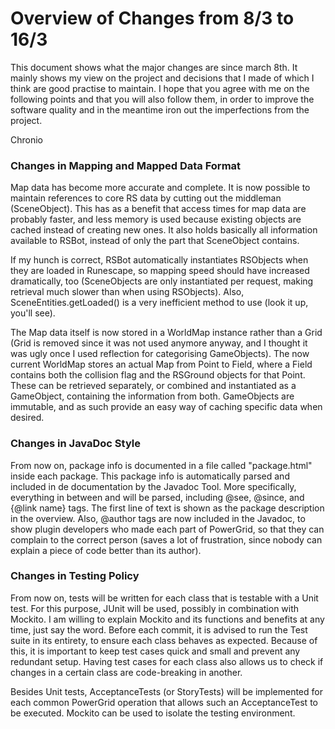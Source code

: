 # Overview of Changes from 8/3 to 16/3 #
This document shows what the major changes are since march 8th. It mainly shows my view on
the project and decisions that I made of which I think are good practise to maintain. I hope
that you agree with me on the following points and that you will also follow them, in order to
improve the software quality and in the meantime iron out the imperfections from the project.

Chronio

### Changes in Mapping and Mapped Data Format ### 

Map data has become more accurate and complete. It is now possible to maintain references 
to core RS data by cutting out the middleman (SceneObject). This has as a benefit that 
access times for map data are probably faster, and less memory is used because existing 
objects are cached instead of creating new ones. It also holds basically all information
available to RSBot, instead of only the part that SceneObject contains. 

If my hunch is correct, RSBot automatically instantiates RSObjects when they are loaded in 
Runescape, so mapping speed should have increased dramatically, too (SceneObjects are only 
instantiated per request, making retrieval much slower than when using RSObjects). Also, 
SceneEntities.getLoaded() is a very inefficient method to use (look it up, you'll see).

The Map data itself is now stored in a WorldMap instance rather than a Grid (Grid is removed 
since it was not used anymore anyway, and I thought it was ugly once I used reflection for 
categorising GameObjects). The now current WorldMap stores an actual Map from Point to Field, 
where a Field contains both the collision flag and the RSGround objects for that Point. These 
can be retrieved separately, or combined and instantiated as a GameObject, containing the 
information from both. GameObjects are immutable, and as such provide an easy way of caching 
specific data when desired.


### Changes in JavaDoc Style ### 

From now on, package info is documented in a file called "package.html" inside each package.
This package info is automatically parsed and included in de documentation by the Javadoc 
Tool. More specifically, everything in between <body> and </body> will be parsed, including
@see, @since, and {@link name} tags. The first line of text is shown as the package description
in the overview. Also, @author tags are now included in the Javadoc, to show plugin developers 
who made each part of PowerGrid, so that they can complain to the correct person (saves a lot of 
frustration, since nobody can explain a piece of code better than its author).


### Changes in Testing Policy ###

From now on, tests will be written for each class that is testable with a Unit test. For this 
purpose, JUnit will be used, possibly in combination with Mockito. I am willing to explain Mockito
and its functions and benefits at any time, just say the word. Before each commit, it is advised 
to run the Test suite in its entirety, to ensure each class behaves as expected. Because of this,
it is important to keep test cases quick and small and prevent any redundant setup. Having test 
cases for each class also allows us to check if changes in a certain class are code-breaking in 
another.

Besides Unit tests, AcceptanceTests (or StoryTests) will be implemented for each common PowerGrid 
operation that allows such an AcceptanceTest to be executed. Mockito can be used to isolate the
testing environment.
